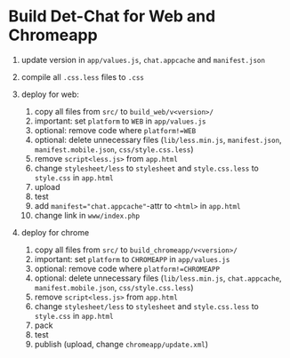 Build Det-Chat for Web and Chromeapp
====================================

1. update version in `app/values.js`, `chat.appcache` and `manifest.json`
2. compile all `.css.less` files to `.css`

3. deploy for web:
    1. copy all files from `src/` to `build_web/v<version>/`
    2. important: set `platform` to `WEB` in `app/values.js`
    3. optional: remove code where `platform!=WEB`
    4. optional: delete unnecessary files (`lib/less.min.js`, `manifest.json`, `manifest.mobile.json`, `css/style.css.less`)
    5. remove `script<less.js>` from `app.html`
    6. change `stylesheet/less` to `stylesheet` and `style.css.less` to `style.css` in `app.html`
    7. upload
    8. test
    9. add `manifest="chat.appcache"`-attr to `<html>` in `app.html`
    10. change link in `www/index.php`

4. deploy for chrome
    1. copy all files from `src/` to `build_chromeapp/v<version>/`
    2. important: set `platform` to `CHROMEAPP` in `app/values.js`
    3. optional: remove code where `platform!=CHROMEAPP`
    4. optional: delete unnecessary files (`lib/less.min.js`, `chat.appcache`, `manifest.mobile.json`, `css/style.css.less`)
    5. remove `script<less.js>` from `app.html`
    6. change `stylesheet/less` to `stylesheet` and `style.css.less` to `style.css` in `app.html`
    7. pack
    8. test
    9. publish (upload, change `chromeapp/update.xml`)
